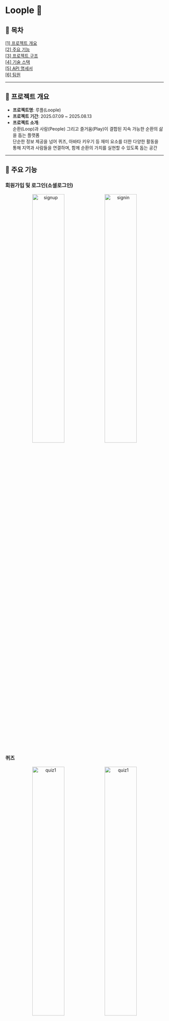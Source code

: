 # Loople 🌿

## 📌 목차
[[1] 프로젝트 개요](#overview)  
[[2] 주요 기능](#main-feature)  
[[3] 프로젝트 구조](#structure)  
[[4] 기술 스택](#tech-stack)  
[[5] API 명세서](#api-specification)  
[[6] 팀원](#team)

---

<h2 id="overview">📌 프로젝트 개요</h2>

- **프로젝트명**: 루플(Loople)
- **프로젝트 기간**: 2025.07.09 ~ 2025.08.13
- **프로젝트 소개**:  
  순환(Loop)과 사람(People) 그리고 즐거움(Play)이 결합된 지속 가능한 순환의 삶을 돕는 플랫폼    
  단순한 정보 제공을 넘어 퀴즈, 아바타 키우기 등 재미 요소를 더한 다양한 활동을 통해 지역과 사람들을 연결하며, 함께 순환의 가치를 실현할 수 있도록 돕는 공간

---

<h2 id="main-feature">📌 주요 기능</h2>  

### 회원가입 및 로그인(소셜로그인)
<p align="center">
  <img src="./images/view/signup.png" alt="signup" width="45%" />
  <img src="./images/view/signin.png" alt="signin" width="45%" />
</p>  

### 퀴즈
<p align="center">
  <img src="./images/view/quiz1.png" alt="quiz1" width="45%" />
  <img src="./images/view/quiz2.png" alt="quiz1" width="45%" />
</p>  

로그인 시 사용자에게 **퀴즈를 출제**한다.  
퀴즈 문제는 **매월 1일 00:00:00에 OpenAI API를 통해 한 달 치 문제가 자동으로 생성**된다.

### 게시판
<p align="center">
  <img src="./images/view/community1.png" alt="community1" width="32.5%" />
  <img src="./images/view/community2.png" alt="community2" width="32.5%" />
  <img src="./images/view/community3.png" alt="community3" width="32.5%" />
</p>  

공지사항, 자유 게시글, 중고 게시글을 확인할 수 있다.  
중고 게시글은 판매가 아닌 **나눔을 기반**으로 한다.  
  사용하지 않지만 **버리기 아까운 물건을 나눔**하는 것이 목적이다.  
사용자 지역 기반의 게시글과 전체 게시글을 **선택적으로 확인**할 수 있다.

### 챗봇
<p align="center">
  <img src="./images/view/chatbot1.png" alt="chatbot1" width="45%" />
  <img src="./images/view/chatbot2.png" alt="chatbot2" width="45%" />
</p>  

쓰레기 처리 요령을 챗봇 형식으로 간단하게 안내한다.  
지역별 수거 정보도 빠르게 확인 가능하다.  
추가 질문이 있는 경우, OpenAI API를 활용한 자유 질문/응답이 가능하다.

### 채팅
<p align="center">
  <img src="./images/view/chat1.png" alt="chat1" width="45%" />
  <img src="./images/view/chat2.png" alt="chat2" width="45%" />
</p>  

사용자 간 **1:1 실시간 채팅 기능**을 제공한다.  
특히 **중고 나눔 거래 시 소통 수단**으로 활용된다.

### 알림
### 지역별 규칙
<p align="center">
  <img src="./images/view/regionalrule1.png" alt="regionalrule1" width="45%" />
  <img src="./images/view/regionalrule2.png" alt="regionalrule2" width="45%" />
</p>  

챗봇 기능과 별도로 **더 상세한 쓰레기 분리수거 및 처리 규칙을 제공**한다.  
이 기능은 **전국 단위 정보를 바탕**으로 하며, 사용자 지역과 무관하게 조회할 수 있다.

### 마을
### 아바타 및 개인 아이템

---

<h2 id="structure">📌 프로젝트 구조</h2>

### FE
~~~plaintext
FRONTEND/
├── node_modules/
├── public/
├── src/
│   ├── apis/
│   ├── assets/
│   ├── components/
│   │   ├── atoms/
│   │   ├── common/
│   │   ├── modals/
│   │   ├── organisms/
│   │   ├── pages/
│   │   └── templates/
│   ├── constants/
│   ├── context/
│   ├── hooks/ 
│   ├── routes/
│   ├── services/
│   ├── store/
│   ├── styles/
│   ├── utils/
│   ├── App.jsx
│   └── main.jsx
├── .env
├── .gitignore
├── eslint.config.js
├── index.html
├── package-lock.json
├── package.json
├── README.md
├── uno.config.mjs
├── vite.config.js
└── yarn.lock
~~~
- `src/apis` : API 요청 관련 모듈
- `src/assets` : 이미지, 폰트 등 정적 자원
- `src/components` : UI 컴포넌트 모음 (atoms, modals, templates 등으로 분리)
- `src/constants` : 상수 정의 파일
- `src/context` : 전역 상태 관리를 위한 React Context
- `src/hooks` : 커스텀 훅 정의
- `src/routes` : 라우팅 관련 설정 파일
- `src/services` : 도메인별 서비스 로직
- `src/store` : 전역 상태관리 (예: Redux, Zustand 등)
- `src/styles` : 전역 스타일, 테마 등 스타일 정의
- `src/utils` : 공통 유틸리티 함수
- `src/App.jsx` : 전체 앱을 구성하는 루트 컴포넌트
- `src/main.jsx` : 앱 진입점, React 앱을 DOM에 마운트
- `index.html` : 앱의 HTML 템플릿
- `vite.config.js` : Vite 번들러 설정 파일
- `.env` : 환경변수 설정 파일
- `package.json` : 프로젝트 의존성과 스크립트 정의


### BE
~~~plaintext
backend/
├── .gradle/
├── .idea/
├── build/
├── gradle/
├── src/
│ ├── main/
│ │ ├── java/
│ │ │ └── com/loople/backend/
│ │ │ ├── v1/
│ │ │ └── v2/
│ │ │ ├── domain/
│ │ │ │ ├── auth/
│ │ │ │ ├── avatarItem/
│ │ │ │ ├── badgeCatalog/
│ │ │ │ ├── beopjeongdong/
│ │ │ │ ├── chat/
│ │ │ │ ├── community/
│ │ │ │ ├── loopingCatalog/
│ │ │ │ ├── myAvatar/
│ │ │ │ ├── myAvatarItem/
│ │ │ │ ├── myBadge/
│ │ │ │ ├── myLoopling/
│ │ │ │ ├── myRoom/
│ │ │ │ ├── myRoomItem/
│ │ │ │ ├── myVillage/
│ │ │ │ ├── quiz/
│ │ │ │ ├── regionalRule/
│ │ │ │ ├── roomItem/
│ │ │ │ ├── userNotification/
│ │ │ │ ├── users/
│ │ │ │ └── villageStatus/
│ │ │ └── global/
│ │ │ ├── api/
│ │ │ ├── config/
│ │ │ ├── exception/
│ │ │ ├── getUserId/
│ │ │ ├── jwt/
│ │ │ └── s3/
│ │ └── resources/
│ │ └── application.yml
│ └── test/
├── .gitattributes
├── .gitignore
├── build.gradle
├── gradlew
├── gradlew.bat
├── HELP.md
└── settings.gradle
~~~

- `src/main/java/com/loople/backend/v2/domain` : 도메인별 세부 모듈들 (auth, chat, community 등)
- `src/main/java/com/loople/backend/v2/global` : 공통 기능 (api, config, exception 등)
- `src/main/resources/application.yml` : 설정 파일
- `build.gradle`, `gradlew` 등 : Gradle 빌드 관련 파일

---

<h2 id="tech-stack">📌 기술 스택</h2>

### FE
<img src="https://img.shields.io/badge/VSCODE-339AF0?style=for-the-badge&logo=vscode&logoColor=white"> <img src="https://img.shields.io/badge/react-61DAFB?style=for-the-badge&logo=react&logoColor=black"> <img src="https://img.shields.io/badge/vite-646CFF?style=for-the-badge&logo=vite&logoColor=white"> <img src="https://img.shields.io/badge/unocss-333333?style=for-the-badge&logo=unoCSS&logoColor=white"> <img src="https://img.shields.io/badge/npm-CB3837?style=for-the-badge&logo=npm&logoColor=white"> <img src="https://img.shields.io/badge/node.js-339933?style=for-the-badge&logo=Node.js&logoColor=white"> <img src="https://img.shields.io/badge/webpack-8DD6F9?style=for-the-badge&logo=webpack&logoColor=white"> 

### BE
<img src="https://img.shields.io/badge/IntelliJIDEA-000000?style=for-the-badge&logo=IntelliJIDEA&logoColor=white"> <img src="https://img.shields.io/badge/JAVA-007396?style=for-the-badge&logo=java&logoColor=white"> <img src="https://img.shields.io/badge/SpringBoot-6DB33F?style=for-the-badge&logo=SpringBoot&logoColor=white"> <img src="https://img.shields.io/badge/Swagger-85EA2D?style=for-the-badge&logo=Swagger&logoColor=white"> <img src="https://img.shields.io/badge/Gradle-02303A?style=for-the-badge&logo=Gradle&logoColor=white"> <img src="https://img.shields.io/badge/Nginx-009639?style=for-the-badge&logo=Nginx&logoColor=white"> <img src="https://img.shields.io/badge/Tomcat-F8DC75?style=for-the-badge&logo=Tomcat&logoColor=white"> <img src="https://img.shields.io/badge/JAR-1f4968?style=for-the-badge&logo=JAR&logoColor=white">

### DB
<img src="https://img.shields.io/badge/MySQL-4479A1?style=for-the-badge&logo=mysql&logoColor=white">

### DEPLOY
<img src="https://img.shields.io/badge/AWS-ff9900?style=for-the-badge&logo=AWS&logoColor=white">

### VCS
<img src="https://img.shields.io/badge/git-F05032?style=for-the-badge&logo=git&logoColor=white"> <img src="https://img.shields.io/badge/github-181717?style=for-the-badge&logo=github&logoColor=white">

### COLLABORATION
<img src="https://img.shields.io/badge/NOTION-000000?style=for-the-badge&logo=notion&logoColor=white"> 

---

<h2 id="api-specification">📌 API 명세서</h2>

### UserController
![UserController](./images/api/UserController.png)
### RuleController
![RuleController](./images/api/RuleController.png)
### QuizController
![QuizController](./images/api/QuizController.png)
### OAuthController
![OAuthController](./images/api/OAuthController.png)
### MyRoomItemController
![MyRoomItemController](./images/api/MyRoomItemController.png)
### MyLooplingController
![MyLooplingController](./images/api/MyLooplingController.png)
### MyBadgeController
![MyBadgeController](./images/api/MyBadgeController.png)
### CommunityController
![CommunityController](./images/api/CommunityController.png)
### ChatController
![ChatController](./images/api/ChatController.png)
### S3Controller
![S3Controller](./images/api/S3Controller.png)
### RoomItemController
![RoomItemController](./images/api/RoomItemController.png)
### MyRoomController
![MyRoomController](./images/api/MyRoomController.png)
### LooplingCatalogController
![LooplingCatalogController](./images/api/LooplingCatalogController.png)
### BeopjeongdongController
![BeopjeongdongController](./images/api/BeopjeongdongController.png)
### BadgeCatalogController
![BadgeCatalogController](./images/api/BadgeCatalogController.png)

---

<h2 id="team">📌 팀원</h2>

|  이름  |  역할  |  GitHub  |  담당 기능 |
|--------|--------|----------|------------|
| 백진선 | FE, BE | blrlk | 퀴즈, 게시판, 챗봇, 채팅, 지역별 규칙 |
| 장민솔 | FE, BE | min5ol | 회원가입, 로그인(소셜로그인), 알림, 마을, 아바타 및 개인 아이템 |
